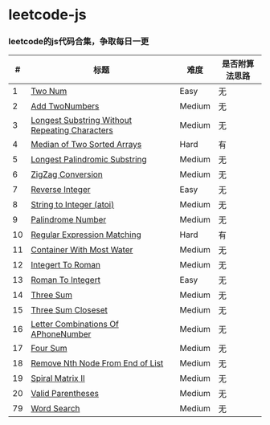 # leetcode-js

### leetcode的js代码合集，争取每日一更

| # | 标题  | 难度  | 是否附算法思路 |
| --- | --- | --- | --- |
| 1 | [Two Num](./src/twoNum.js)  | Easy   | 无 |
| 2  | [Add TwoNumbers](./src/addTwoNumbers.js)  | Medium   | 无 |
| 3  | [Longest Substring Without Repeating Characters](./src/longestSubstringWithoutReapetCharacters.js) | Medium  | 无 |
| 4  | [Median of Two Sorted Arrays](./src/medianTwoSortedArrays.js) | Hard | 有 |
| 5  | [Longest Palindromic Substring](./src/longestPalindromicSubstring.js) | Medium | 无 |
| 6  | [ZigZag Conversion](./src/zigZagConversion.js) | Medium | 无 |
| 7 | [Reverse Integer](./src/reverseInteger.js) |  Easy | 无 |
| 8 | [String to Integer (atoi)](./src/stringToInteger.js) |  Medium | 无 |
| 9 | [Palindrome Number](./src/palindromNumber.js) |  Medium | 无 |
| 10 | [Regular Expression Matching](./src/regularExpressionMatching.js) |  Hard | 有 |
| 11 | [Container With Most Water](./src/containerWithMostWater.js) |  Medium | 无 |
| 12 | [Integert To Roman](./src/IntegertToRoman.js) | Medium | 无 |
| 13 | [Roman To Integert ](./src/romanToInteger.js) | Easy | 无 |
| 14 | [Three Sum](./src/threeSum.js) | Medium | 无 |
| 15 | [Three Sum Closeset](./src/threeSumClosest.js) | Medium | 无 |
| 16 | [Letter Combinations Of APhoneNumber](./src/letterCombinationsOfAPhoneNumber.js) | Medium | 无 |
| 17 | [Four Sum](./src/fourSum.js) | Medium | 无 |
| 18 | [Remove Nth Node From End of List](./src/removeNthFromEnd.js) | Medium | 无 |
| 19 | [Spiral Matrix II](./src/spiralMatrixII.js) | Medium | 无 |
| 20 | [Valid Parentheses](./src/validParentheses.js) | Medium | 无 |
|79| [Word Search](./src/wordsearch.js) | Medium | 无 |